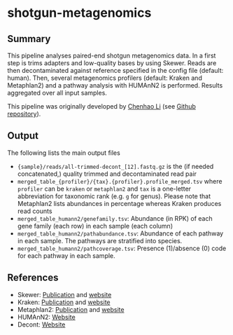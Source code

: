 # shotgun-metagenomics

## Summary

This pipeline analyses paired-end shotgun metagenomics data. In a
first step is trims adapters and low-quality bases by using
Skewer. Reads are then decontaminated against reference specified in
the config file (default: human). Then, several metagenomics profilers
(default: Kraken and Metaphlan2) and a pathway analysis with HUMAnN2
is performed. Results aggregated over all input samples.

This pipeline was originally developed by
[Chenhao Li](https://github.com/orgs/CSB5/people/lch14forever) (see
[Github repository](https://github.com/CSB5/shotgun-metagenomics-pipeline)).

## Output

The following lists the main output files

- `{sample}/reads/all-trimmed-decont_[12].fastq.gz` is the (if
  needed concatenated,) quality trimmed and decontaminated read pair
- `merged_table_{profiler}/{tax}.{profiler}.profile_merged.tsv` where
  `profiler` can be `kraken` or `metaphlan2` and `tax` is a one-letter
  abbreviation for taxonomic rank (e.g. `g` for genus). Please note
  that Metaphlan2 lists abundances in percentage whereas Kraken
  produces read counts
- `merged_table_humann2/genefamily.tsv`: Abundance (in RPK) of each
  gene family (each row) in each sample (each column)
- `merged_table_humann2/pathabundance.tsv`: Abundance of each pathway
  in each sample. The pathways are stratified into species.
- `merged_table_humann2/pathcoverage.tsv`: Presence (1)/absence (0)
  code for each pathway in each sample.


## References

- Skewer: [Publication](https://www.ncbi.nlm.nih.gov/pubmed/24925680) and [website](https://github.com/relipmoc/skewer)
- Kraken: [Publication](https://genomebiology.biomedcentral.com/articles/10.1186/gb-2014-15-3-r46) and [website](https://ccb.jhu.edu/software/kraken/)
- Metaphlan2: [Publication](https://www.nature.com/nmeth/journal/v12/n10/full/nmeth.3589.html) and [website](http://segatalab.cibio.unitn.it/tools/metaphlan2/)
- HUMAnN2: [Website](http://huttenhower.sph.harvard.edu/humann2)
- Decont: [Website](https://github.com/CSB5/decont)
